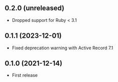 ## 0.2.0 (unreleased)

- Dropped support for Ruby < 3.1

## 0.1.1 (2023-12-01)

- Fixed deprecation warning with Active Record 7.1

## 0.1.0 (2021-12-14)

- First release

